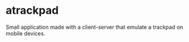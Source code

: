 atrackpad
=========

Small application made with a client-server that emulate a trackpad on mobile devices.
